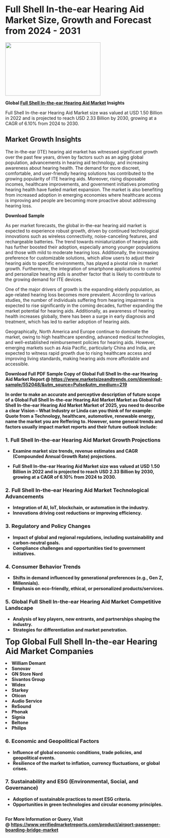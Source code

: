 <H1>Full Shell In-the-ear Hearing Aid Market Size, Growth and Forecast from 2024 - 2031</H1><img class="aligncenter size-medium wp-image-584254" src="https://thirdeyenews.in/wp-content/uploads/2024/09/Global-Market-Research-300x168.jpeg" alt="" width="300" height="168" /><p><strong>Global&nbsp;<a href="https://www.marketsizeandtrends.com/download-sample/552048/&amp;utm_source=Pulse&amp;utm_medium=219">Full Shell In-the-ear Hearing Aid Market</a> Insights</strong></p><p>Full Shell In-the-ear Hearing Aid Market size was valued at USD 1.50 Billion in 2022 and is projected to reach USD 2.33 Billion by 2030, growing at a CAGR of 6.10% from 2024 to 2030.</p><p><h2>Market Growth Insights</h2> <p>The in-the-ear (ITE) hearing aid market has witnessed significant growth over the past few years, driven by factors such as an aging global population, advancements in hearing aid technology, and increasing awareness about hearing health. The demand for more discreet, comfortable, and user-friendly hearing solutions has contributed to the growing popularity of ITE hearing aids. Moreover, rising disposable incomes, healthcare improvements, and government initiatives promoting hearing health have fueled market expansion. The market is also benefiting from increased adoption in emerging economies where healthcare access is improving and people are becoming more proactive about addressing hearing loss.</p> <p><strong>Download Sample</strong></p> <p>As per market forecasts, the global in-the-ear hearing aid market is expected to experience robust growth, driven by continued technological innovations such as wireless connectivity, noise-canceling features, and rechargeable batteries. The trend towards miniaturization of hearing aids has further boosted their adoption, especially among younger populations and those with mild to moderate hearing loss. Additionally, the increasing preference for customizable solutions, which allow users to adjust their hearing aids to specific environments, has played a pivotal role in market growth. Furthermore, the integration of smartphone applications to control and personalize hearing aids is another factor that is likely to contribute to the growing demand for ITE devices.</p> <p>One of the major drivers of growth is the expanding elderly population, as age-related hearing loss becomes more prevalent. According to various studies, the number of individuals suffering from hearing impairment is expected to rise significantly in the coming decades, further expanding the market potential for hearing aids. Additionally, as awareness of hearing health increases globally, there has been a surge in early diagnosis and treatment, which has led to earlier adoption of hearing aids.</p> <p>Geographically, North America and Europe continue to dominate the market, owing to high healthcare spending, advanced medical technologies, and well-established reimbursement policies for hearing aids. However, emerging markets such as Asia Pacific, particularly China and India, are expected to witness rapid growth due to rising healthcare access and improving living standards, making hearing aids more affordable and accessible.</p> <p><strong></p><p><span class=""><strong>Download Full PDF Sample Copy of Global Full Shell In-the-ear Hearing Aid Market Report</strong> @ <a href="https://www.marketsizeandtrends.com/download-sample/552048/&amp;utm_source=Pulse&amp;utm_medium=219" target="_blank">https://www.marketsizeandtrends.com/download-sample/552048/&amp;utm_source=Pulse&amp;utm_medium=219</a></span></p><p>In order to make an accurate and perceptive description of future scope of a Global&nbsp;Full Shell In-the-ear Hearing Aid Market Market as Global&nbsp;Full Shell In-the-ear Hearing Aid Market Market of 2025, you need to describe a clear Vision &ndash; What Industry or Linda can you think of for example: Quote from a Technology, healthcare, automotive, renewable energy, name the market you are Reffering to. However, some general trends and factors usually impact market reports and their future outlook include:</p><h3>1.&nbsp;<strong>Full Shell In-the-ear Hearing Aid Market Growth Projections</strong></h3><ul><li>Examine market size trends, revenue estimates and CAGR (Compounded Annual Growth Rate) projections.</li><li><p>Full Shell In-the-ear Hearing Aid Market size was valued at USD 1.50 Billion in 2022 and is projected to reach USD 2.33 Billion by 2030, growing at a CAGR of 6.10% from 2024 to 2030.</p></li></ul><h3>2.&nbsp;<strong>Full Shell In-the-ear Hearing Aid Market Technological Advancements</strong></h3><ul><li>Integration of AI, IoT, blockchain, or automation in the industry.</li><li>Innovations driving cost reductions or improving efficiency.</li></ul><h3>3.&nbsp;<strong>Regulatory and Policy Changes</strong></h3><ul><li>Impact of global and regional regulations, including sustainability and carbon-neutral goals.</li><li>Compliance challenges and opportunities tied to government initiatives.</li></ul><h3>4.&nbsp;<strong>Consumer Behavior Trends</strong></h3><ul><li>Shifts in demand influenced by generational preferences (e.g., Gen Z, Millennials).</li><li>Emphasis on eco-friendly, ethical, or personalized products/services.</li></ul><h3>5.&nbsp;<strong>Global Full Shell In-the-ear Hearing Aid Market Competitive Landscape</strong></h3><ul><li>Analysis of key players, new entrants, and partnerships shaping the industry.</li><li>Strategies for differentiation and market penetration.</li></ul><p data-pm-slice="1 1 []"><span style="color: inherit; font-family: inherit; font-size: 25px;">Top Global Full Shell In-the-ear Hearing Aid Market Companies</span></p><div class="" data-test-id=""><p><li>William Demant</li><li> Sonovav</li><li> GN Store Nord</li><li> Sivantos Group</li><li> Widex</li><li> Starkey</li><li> Oticon</li><li> Audio Service</li><li> ReSound</li><li> Phonak</li><li> Signia</li><li> Beltone</li><li> Philips</li></p></div><h3>6.&nbsp;<strong>Economic and Geopolitical Factors</strong></h3><ul><li>Influence of global economic conditions, trade policies, and geopolitical events.</li><li>Resilience of the market to inflation, currency fluctuations, or global crises.</li></ul><h3>7.&nbsp;<strong>Sustainability and ESG (Environmental, Social, and Governance)</strong></h3><ul><li>Adoption of sustainable practices to meet ESG criteria.</li><li>Opportunities in green technologies and circular economy principles.</li></ul><h2><strong style="font-size: 14px;">For More Information or Query, Visit @&nbsp;</strong><a style="background-color: #ffffff; font-size: 14px;" href="https://www.marketsizeandtrends.com/report/full-shell-in-the-ear-hearing-aid-market/" target="_blank">https://www.verifiedmarketreports.com/product/airport-passenger-boarding-bridge-market</a></h2>

